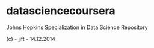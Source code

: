 datasciencecoursera
===================

Johns Hopkins Specialization in Data Science Repository 

(c) - jjft - 14.12.2014

